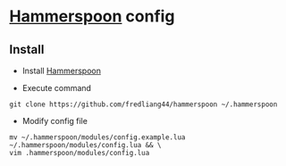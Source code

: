 # [Hammerspoon](https://www.hammerspoon.org) config

## Install

* Install [Hammerspoon](https://www.hammerspoon.org/#how-do-i-install-it)

* Execute command

``` shell
git clone https://github.com/fredliang44/hammerspoon ~/.hammerspoon
```

* Modify config file

``` shell
mv ~/.hammerspoon/modules/config.example.lua ~/.hammerspoon/modules/config.lua && \
vim .hammerspoon/modules/config.lua
```
